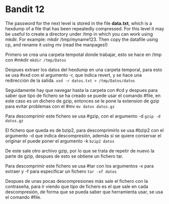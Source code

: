 # Bandit 12
The password for the next level is stored in the file **data.txt**, which is a hexdump of a file that has been repeatedly compressed. For this level it may be useful to create a directory under /tmp in which you can work using mkdir. For example: mkdir /tmp/myname123. Then copy the datafile using cp, and rename it using mv (read the manpages!)

Primero se crea una carpeta tempotal donde trabajar, esto se hace en /tmp con #mkdir
` mkdir /tmp/Datos `

Despues  extraer los datos del hexdump en una carpeta temporal, para esto se usa #xxd con el argumento -r, que indica revert, y se hace una redirección de la salida.
` xxd -r datos.txt > /tmp/Datos/datos `

Seguidamente hay que navegar hasta la carpeta con #cd y despues para saber que tipo de fichero se ha creado se puede usar el comando #file, en este caso es un dichero de gzip, entonces se le pone la extension de gzip para evitar problemas con el #mv
` mv datos datos.gz `

Para descomprimir este fichero se usa #gzip, con el argumento -d
`gzip -d datos.gz`

El fichero que queda es de bzip2, para descomprimirlo se usa #bzip2 con el argumento -d que indica descompresión, además si se quiere conservar el originar el puede poner el argumento -k
`bzip2 datos`

De este sale otro archivo gzip, por lo que se trata de repetir de nuevo la parte de gzip, despues de esto se obtiene un fichero tar.

Para descomprimir este fichero se usa #tar con los argumentos -x para extraer y -f para especificar un fichero
`tar -xf datos`

Despues de unas pocas descompresiones más sale el fichero con la contraseña, para ir viendo que tipo de fichero es el que sale en cada descompresión, de forma que se pueda saber que herramienta usar, se usa el comando #file.
